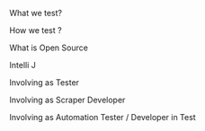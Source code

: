 
What we test?


How we test ?


What is Open Source


Intelli J


Involving as Tester


 Involving as Scraper Developer

 
 Involving as Automation Tester / Developer in Test
